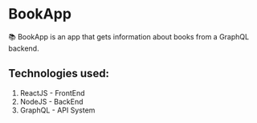 # BookApp
📚 BookApp is an app that gets information about books from a GraphQL backend.

## Technologies used:
1. ReactJS - FrontEnd
2. NodeJS - BackEnd
3. GraphQL - API System
